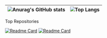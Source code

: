 

| ![Anurag's GitHub stats](https://github-readme-stats.vercel.app/api?username=byBenPuls) |  ![Top Langs](https://github-readme-stats.vercel.app/api/top-langs/?username=byBenPuls&layout=compact)    |
| :-----: | :---: |

Top Repositories

[![Readme Card](https://github-readme-stats.vercel.app/api/pin/?username=byBenPuls&repo=discord-funbot)](https://github.com/byBenPuls/discord-funbot)
[![Readme Card](https://github-readme-stats.vercel.app/api/pin/?username=byBenPuls&repo=node-getcolor)](https://github.com/byBenPuls/node-getcolor)
